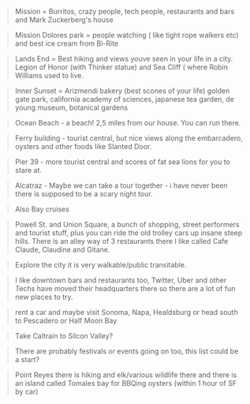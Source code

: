 > Mission = Burritos, crazy people, tech people, restaurants and bars and Mark Zuckerberg's house

> Mission Dolores park = people watching ( like tight rope walkers etc) and best ice cream from Bi-Rite

> Lands End = Best hiking and views youve seen in your life in a city. Legion of Honor (with Thinker statue) and Sea Cliff ( where Robin Williams used to live.

> Inner Sunset = Arizmendi bakery (best scones of your life) golden gate park, california academy of sciences, japanese tea garden, de young museum, botanical gardens

> Ocean Beach - a beach! 2,5 miles from our house. You can run there.

> Ferry building - tourist central, but nice views along the embarcadero, oysters and other foods like Slanted Door.

> Pier 39 - more tourist central and scores of fat sea lions for you to stare at.

> Alcatraz - Maybe we can take a tour together - i have never been there is supposed to be a scary night tour.

> Also Bay cruises

> Powell St. and Union Square, a bunch of shopping, street performers and tourist stuff, plus you can ride the old trolley cars up insane steep hills. There is an alley way of 3 restaurants there I like called Cafe Claude, Claudine and Gitane.

> Explore the city it is very walkable/public transitable.

> I like downtown bars and restaurants too, Twitter, Uber and other Techs have moved their headquarters there so there are a lot of fun new places to try.

> rent a car and maybe visit Sonoma, Napa,  Healdsburg or head south to Pescadero or Half Moon Bay

> Take Caltrain to Silcon Valley?

> There are probably festivals or events going on too, this list could be a start?

> Point Reyes there is hiking and elk/various wildlife there and there is an island called Tomales bay for BBQing oysters (within 1 hour of SF by car)
